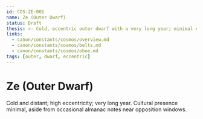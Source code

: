 ```yaml
---
id: COS:ZE-001
name: Ze (Outer Dwarf)
status: Draft
thesis: >- Cold, eccentric outer dwarf with a very long year; minimal cultural presence.
links:
  - canon/constants/cosmos/overview.md
  - canon/constants/cosmos/belts.md
  - canon/constants/cosmos/oboe.md
tags: [outer, dwarf, eccentric]
---
```


# Ze (Outer Dwarf)

Cold and distant; high eccentricity; very long year. Cultural presence minimal, aside from occasional almanac notes near opposition windows.